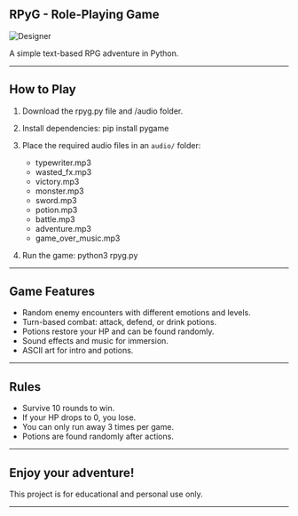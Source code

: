 RPyG - Role-Playing Game  
------------------------
![Designer](https://github.com/user-attachments/assets/142e2ebc-0f51-41ff-8e78-624e672d8671)


A simple text-based RPG adventure in Python.

------------------------

How to Play
-----------
1. Download the rpyg.py file and /audio folder.
 
2. Install dependencies:
   pip install pygame

3. Place the required audio files in an `audio/` folder:
   - typewriter.mp3
   - wasted_fx.mp3
   - victory.mp3
   - monster.mp3
   - sword.mp3
   - potion.mp3
   - battle.mp3
   - adventure.mp3
   - game_over_music.mp3

4. Run the game:
   python3 rpyg.py

------------------------

Game Features
-------------

- Random enemy encounters with different emotions and levels.
- Turn-based combat: attack, defend, or drink potions.
- Potions restore your HP and can be found randomly.
- Sound effects and music for immersion.
- ASCII art for intro and potions.

------------------------


Rules
-----

- Survive 10 rounds to win.
- If your HP drops to 0, you lose.
- You can only run away 3 times per game.
- Potions are found randomly after actions.

------------------------

Enjoy your adventure!
------------------------

This project is for educational and personal use only.

------------------------
